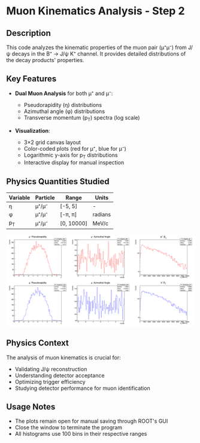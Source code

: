 # Muon Kinematics Analysis - Step 2

## Description
This code analyzes the kinematic properties of the muon pair (μ⁺μ⁻) from J/ψ decays in the B⁺ → J/ψ K⁺ channel. It provides detailed distributions of the decay products' properties.

## Key Features
- **Dual Muon Analysis** for both μ⁺ and μ⁻:
  - Pseudorapidity (η) distributions
  - Azimuthal angle (φ) distributions
  - Transverse momentum (p<sub>T</sub>) spectra (log scale)

- **Visualization**:
  - 3×2 grid canvas layout
  - Color-coded plots (red for μ⁺, blue for μ⁻)
  - Logarithmic y-axis for p<sub>T</sub> distributions
  - Interactive display for manual inspection

## Physics Quantities Studied
| Variable   | Particle | Range          | Units     |
|------------|----------|----------------|-----------|
| η          | μ⁺/μ⁻    | [-5, 5]        | -         |
| φ          | μ⁺/μ⁻    | [-π, π]        | radians   |
| p<sub>T</sub> | μ⁺/μ⁻ | [0, 10000]     | MeV/c     |

![Muon Kinematics](muon_properties.png)

## Physics Context
The analysis of muon kinematics is crucial for:
- Validating J/ψ reconstruction
- Understanding detector acceptance
- Optimizing trigger efficiency
- Studying detector performance for muon identification

## Usage Notes
- The plots remain open for manual saving through ROOT's GUI
- Close the window to terminate the program
- All histograms use 100 bins in their respective ranges
